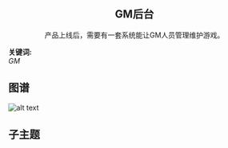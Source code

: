 <h2 align="center">GM后台</h2>
<p align="center">产品上线后，需要有一套系统能让GM人员管理维护游戏。</p>

**关键词:**<br/> 
*GM*

## 图谱
![alt text](https://github.com/gonglei007/GameDevMind/blob/main/exports/7.1.GM后台.png?raw=true)

## 子主题
